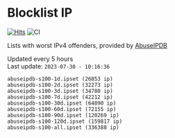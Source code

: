# Blocklist IP

[![Hits](https://hits.seeyoufarm.com/api/count/incr/badge.svg?url=https%3A%2F%2Fgithub.com%2Fborestad%2Fblocklist-ip%2F&count_bg=%2379C83D&title_bg=%23555555&icon=&icon_color=%23E7E7E7&title=hits&edge_flat=false)](https://hits.seeyoufarm.com)  ![CI](https://img.shields.io/github/workflow/status/borestad/blocklist-ip/CI?style=flat-square)

Lists with worst IPv4 offenders, provided by [AbuseIPDB](https://www.abuseipdb.com/)

<!-- FOOTER-PLACEHOLDER -->
Updated every 5 hours<br>
Last update: `2023-07-30 - 10:16:36`
```
abuseipdb-s100-1d.ipset (26853 ip)
abuseipdb-s100-2d.ipset (32273 ip)
abuseipdb-s100-3d.ipset (34780 ip)
abuseipdb-s100-7d.ipset (42212 ip)
abuseipdb-s100-30d.ipset (64890 ip)
abuseipdb-s100-60d.ipset (72155 ip)
abuseipdb-s100-90d.ipset (120269 ip)
abuseipdb-s100-120d.ipset (159817 ip)
abuseipdb-s100-all.ipset (336388 ip)
```
